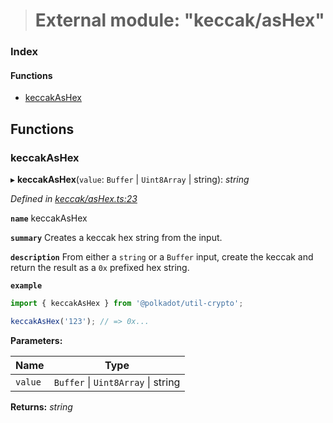 > # External module: "keccak/asHex"

### Index

#### Functions

* [keccakAsHex](_keccak_ashex_.md#keccakashex)

## Functions

###  keccakAsHex

▸ **keccakAsHex**(`value`: `Buffer` | `Uint8Array` | string): *string*

*Defined in [keccak/asHex.ts:23](https://github.com/polkadot-js/common/blob/0ec2dae/packages/util-crypto/src/keccak/asHex.ts#L23)*

**`name`** keccakAsHex

**`summary`** Creates a keccak hex string from the input.

**`description`** 
From either a `string` or a `Buffer` input, create the keccak and return the result as a `0x` prefixed hex string.

**`example`** 
<BR>

```javascript
import { keccakAsHex } from '@polkadot/util-crypto';

keccakAsHex('123'); // => 0x...
```

**Parameters:**

Name | Type |
------ | ------ |
`value` | `Buffer` \| `Uint8Array` \| string |

**Returns:** *string*